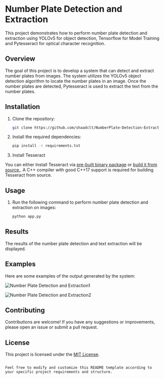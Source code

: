 # Number Plate Detection and Extraction

This project demonstrates how to perform number plate detection and extraction using YOLOv5 for object detection, Tensorflow for Model Training and Pytesseract for optical character recognition.

## Overview

The goal of this project is to develop a system that can detect and extract number plates from images. The system utilizes the YOLOv5 object detection algorithm to locate the number plates in an image. Once the number plates are detected, Pytesseract is used to extract the text from the number plates.

## Installation

1. Clone the repository:

   ```bash
   git clone https://github.com/shaadclt/NumberPlate-Detection-Extraction.git
   ```

2. Install the required dependencies:

   ```bash
   pip install -r requirements.txt
   ```
3. Install Tesseract

You can either Install Tesseract via [pre-built binary package](https://tesseract-ocr.github.io/tessdoc/Installation.html) or [build it from source.](https://tesseract-ocr.github.io/tessdoc/Compiling.html).
A C++ compiler with good C++17 support is required for building Tesseract from source.

## Usage

1. Run the following command to perform number plate detection and extraction on images:

   ```bash
   python app.py
   ```

## Results

The results of the number plate detection and text extraction will be displayed.

## Examples

Here are some examples of the output generated by the system:

![Number Plate Detection and Extraction1](https://github.com/shaadclt/NumberPlate-Detection-Extraction-YoloV5/assets/98437584/7574e6fd-c33d-4bea-a71e-cae441e45e0e)

![Number Plate Detection and Extraction2](https://github.com/shaadclt/NumberPlate-Detection-Extraction-YoloV5/assets/98437584/28068e9e-d89a-4311-af91-8cd838c31817)


## Contributing

Contributions are welcome! If you have any suggestions or improvements, please open an issue or submit a pull request.

## License

This project is licensed under the [MIT License](LICENSE).
```

Feel free to modify and customize this README template according to your specific project requirements and structure.
